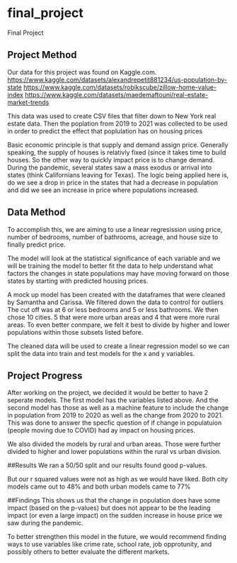 # final_project
Final Project

## Project Method

Our data for this project was found on Kaggle.com.
https://www.kaggle.com/datasets/alexandrepetit881234/us-population-by-state
https://www.kaggle.com/datasets/robikscube/zillow-home-value-index
https://www.kaggle.com/datasets/maedemaftouni/real-estate-market-trends

This data was used to create CSV files that filter down to New York real estate data. Then the poplation from 2019 to 2021 was collected to be used in order to predict the effect that poplulation has on housing prices 

Basic economic principle is that supply and demand assign price. Generally speaking, the supply of houses is relativly fixed (since it takes time to build houses. So the other way to quickly impact price is to change demand. During the pandemic, several states saw a mass exodus or arrival into states (think Californians leaving for Texas). The logic being applied here is, do we see a drop in price in the states that had a decrease in population and did we see an increase in price where populations increased. 

## Data Method
To accomplish this, we are aiming to use a linear regresission using price, number of bedrooms, number of bathrooms, acreage, and house size to finally predict price. 

The model will look at the statistical significance of each variable and we will be training the model to better fit the data to help understand what factors the changes in state populations may have moving forward on those states by starting with predicted housing prices. 

A mock up model has been created with the dataframes that were cleaned by Samantha and Carissa. We filtered down the data to control for outliers The cut off was at 6 or less bedrooms and 5 or less bathrooms. We then chose 10 cities. 5 that were more urban areas and 4 that were more rural areas. To even better conmpare, we felt it best to divide by higher and lower populations within those subsets listed before.

The cleaned data will be used to create a linear regression model so we can split the data into train and test models for the x and y variables. 


## Project Progress
After working on the project, we decided it would be better to have 2 seperate models. The first model has the variables listed above. And the second model has those as well as a machine feature to include the change in population from 2019 to 2020 as well as the change from 2020 to 2021. This was done to answer the specfic question of if change in populatuion (people moving due to COVID) had ay impact on housing prices. 

We also divided the models by rural and urban areas. Those were further divided to higher and lower populations within the rural vs urban division. 

##Results 
We ran a 50/50 split and our results found good p-values. 

But our r squared values were not as high as we would have liked. Both city models came out to 48% and both urban models came to 77% 

##Findings 
This shows us that the change in population does have some impact (based on the p-values) but does not appear to be the leading impact (or even a large impact) on the sudden increase in house price we saw during the pandemic. 

To better strengthen this model in the future, we would recommend finding ways to use variables like crime rate, school rate, job opprotunity, and possibly others to better evaluate the different markets. 
